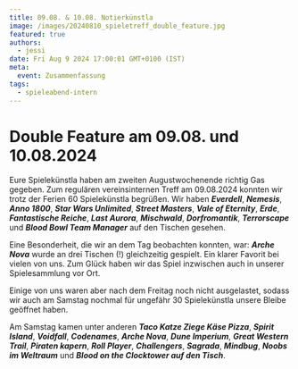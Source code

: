 ```yaml
---
title: 09.08. & 10.08. Notierkünstla
image: /images/20240810_spieletreff_double_feature.jpg
featured: true
authors:
  - jessi
date: Fri Aug 9 2024 17:00:01 GMT+0100 (IST)
meta:
  event: Zusammenfassung
tags:
  - spieleabend-intern
---
```


# Double Feature am 09.08. und 10.08.2024

Eure Spielekünstla haben am zweiten Augustwochenende richtig Gas gegeben.
Zum regulären vereinsinternen Treff am 09.08.2024 konnten wir trotz der Ferien 60 Spielekünstla begrüßen. Wir haben ***Everdell***, ***Nemesis***, ***Anno 1800***, ***Star Wars Unlimited***, ***Street Masters***, ***Vale of Eternity***, ***Erde***, ***Fantastische Reiche***, ***Last Aurora***, ***Mischwald***, ***Dorfromantik***, ***Terrorscape*** und ***Blood Bowl Team Manager*** auf den Tischen gesehen.

Eine Besonderheit, die wir an dem Tag beobachten konnten, war: ***Arche Nova*** wurde an drei Tischen (!) gleichzeitig gespielt. Ein klarer Favorit bei vielen von uns. Zum Glück haben wir das Spiel inzwischen auch in unserer Spielesammlung vor Ort.

Einige von uns waren aber nach dem Freitag noch nicht ausgelastet, sodass wir auch am Samstag nochmal für ungefähr 30 Spielekünstla unsere Bleibe geöffnet haben.

Am Samstag kamen unter anderen ***Taco Katze Ziege Käse Pizza***, ***Spirit Island***, ***Voidfall***, ***Codenames***, ***Arche Nova***, ***Dune Imperium***, ***Great Western Trail***, ***Piraten kapern***, ***Roll Player***, ***Challengers***, ***Sagrada***, ***Mindbug***, ***Noobs im Weltraum*** und ***Blood on the Clocktower auf den Tisch***.
